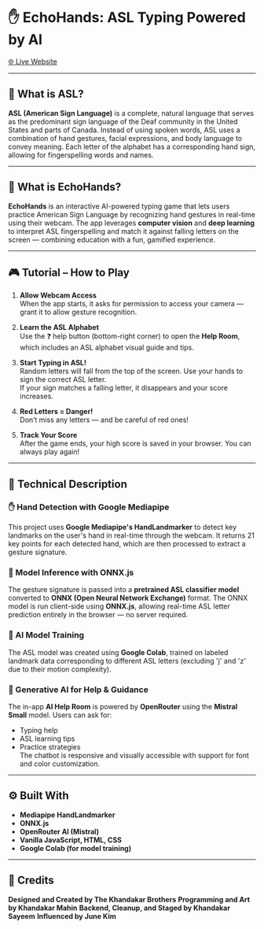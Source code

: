 # ✋ EchoHands: ASL Typing Powered by AI  
[🌐 Live Website](https://echohands.kmahin.co/)

---

## 📘 What is ASL?

**ASL (American Sign Language)** is a complete, natural language that serves as the predominant sign language of the Deaf community in the United States and parts of Canada. Instead of using spoken words, ASL uses a combination of hand gestures, facial expressions, and body language to convey meaning. Each letter of the alphabet has a corresponding hand sign, allowing for fingerspelling words and names.

---

## 🧠 What is EchoHands?

**EchoHands** is an interactive AI-powered typing game that lets users practice American Sign Language by recognizing hand gestures in real-time using their webcam. The app leverages **computer vision** and **deep learning** to interpret ASL fingerspelling and match it against falling letters on the screen — combining education with a fun, gamified experience.

---

## 🎮 Tutorial – How to Play

1. **Allow Webcam Access**  
   When the app starts, it asks for permission to access your camera — grant it to allow gesture recognition.

2. **Learn the ASL Alphabet**  
   Use the ❓ help button (bottom-right corner) to open the **Help Room**, which includes an ASL alphabet visual guide and tips.

3. **Start Typing in ASL!**  
   Random letters will fall from the top of the screen. Use your hands to sign the correct ASL letter.  
   If your sign matches a falling letter, it disappears and your score increases.

4. **Red Letters = Danger!**  
   Don’t miss any letters — and be careful of red ones!

5. **Track Your Score**  
   After the game ends, your high score is saved in your browser. You can always play again!

---

## 🧪 Technical Description

### ✋ Hand Detection with Google Mediapipe  
This project uses **Google Mediapipe's HandLandmarker** to detect key landmarks on the user's hand in real-time through the webcam. It returns 21 key points for each detected hand, which are then processed to extract a gesture signature.

### 🧠 Model Inference with ONNX.js  
The gesture signature is passed into a **pretrained ASL classifier model** converted to **ONNX (Open Neural Network Exchange)** format. The ONNX model is run client-side using **ONNX.js**, allowing real-time ASL letter prediction entirely in the browser — no server required.

### 🤖 AI Model Training  
The ASL model was created using **Google Colab**, trained on labeled landmark data corresponding to different ASL letters (excluding 'j' and 'z' due to their motion complexity).

### 💬 Generative AI for Help & Guidance  
The in-app **AI Help Room** is powered by **OpenRouter** using the **Mistral Small** model. Users can ask for:
- Typing help
- ASL learning tips
- Practice strategies  
The chatbot is responsive and visually accessible with support for font and color customization.

---

## ⚙️ Built With

- **Mediapipe HandLandmarker**
- **ONNX.js**
- **OpenRouter AI (Mistral)**
- **Vanilla JavaScript, HTML, CSS**
- **Google Colab (for model training)**

---

## 🙏 Credits

**Designed and Created by The Khandakar Brothers** 
**Programming and Art by Khandakar Mahin**
**Backend, Cleanup, and Staged by Khandakar Sayeem**
**Influenced by June Kim**

